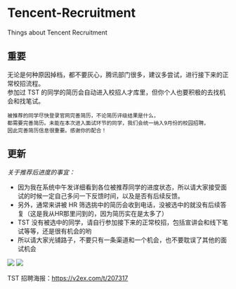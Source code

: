 # Tencent-Recruitment
Things about Tencent Recruitment

## 重要

无论是何种原因掉档，都不要灰心，腾讯部门很多，建议多尝试，进行接下来的正常校招流程。  
参加过 TST 的同学的简历会自动进入校招人才库里，但你个人也要积极的去找机会和找笔试。

```
被推荐的同学尽快登录官网完善简历，不论简历评级结果是什么，
都需要完善简历。未能在本次进入面试环节的同学，我们会统一纳入9月份的校园招聘，
因此完善简历信息很重要。感谢你的配合！
```

## 更新  

*关于推荐后进度的事宜：*

* 因为我在系统中午发详细看到各位被推荐同学的进度状态，所以请大家接受面试的时候一定自己多问一下反馈时间，以及是否有后续反馈。
* 另外，通常来讲被 HR 筛选挑中的简历会收到电话，没被选中的就没有后续答复（这是我从HR那里问到的，因为简历实在是太多了）
* TST 没有被选中的同学，请自行参加接下来的正常校招，包括宣讲会和线下笔试等等，还是很有机会的哟
* 所以请大家光铺路子，不要只有一条渠道和一个机会，也不要耽误了其他的面试机会


![](http://ww2.sinaimg.cn/large/644eac00gw1eun8uru3nij216q0wktfl.jpg)
![](http://ww4.sinaimg.cn/large/644eac00gw1eun8v2b40fj217g0jidka.jpg)

TST 招聘海报：https://v2ex.com/t/207317
